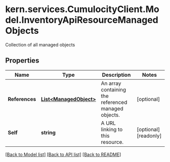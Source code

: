 # kern.services.CumulocityClient.Model.InventoryApiResourceManagedObjects
Collection of all managed objects

## Properties

Name | Type | Description | Notes
------------ | ------------- | ------------- | -------------
**References** | [**List&lt;ManagedObject&gt;**](ManagedObject.md) | An array containing the referenced managed objects. | [optional] 
**Self** | **string** | A URL linking to this resource. | [optional] [readonly] 

[[Back to Model list]](../README.md#documentation-for-models) [[Back to API list]](../README.md#documentation-for-api-endpoints) [[Back to README]](../README.md)

